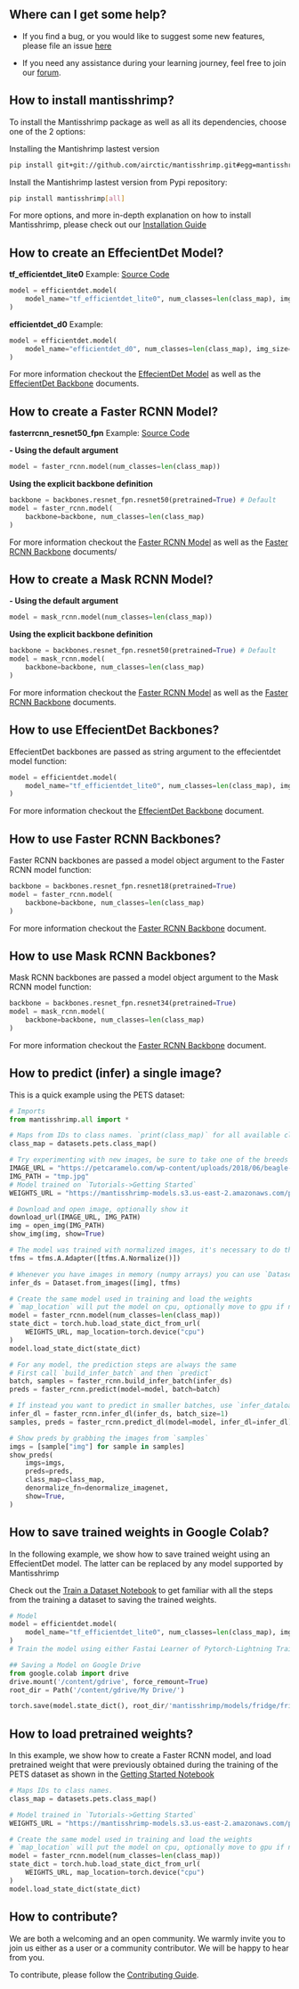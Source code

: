 ## Where can I get some help?
- If you find a bug, or you would like to suggest some new features, please file an issue [here](https://github.com/airctic/mantisshrimp/issues)

- If you need any assistance during your learning journey, feel free to join our [forum](https://spectrum.chat/mantis).


## How to install mantisshrimp?
To install the Mantisshrimp package as well as all its dependencies, choose one of the 2 options:

Installing the Mantishrimp lastest version

```bash
pip install git+git://github.com/airctic/mantisshrimp.git#egg=mantisshrimp[all] --upgrade
```

Install the Mantishrimp lastest version from Pypi repository:
```bash
pip install mantisshrimp[all]
```

For more options, and more in-depth explanation on how to install Mantisshrimp, please check out our [Installation Guide](https://airctic.github.io/mantisshrimp/install/
) 

## How to create an EffecientDet Model?

**tf_efficientdet_lite0** Example: [Source Code](https://airctic.github.io/mantisshrimp/examples/efficientdet_pets_exp/)

``` python
model = efficientdet.model(
    model_name="tf_efficientdet_lite0", num_classes=len(class_map), img_size=size
)
```

**efficientdet_d0** Example:

``` python
model = efficientdet.model(
    model_name="efficientdet_d0", num_classes=len(class_map), img_size=size
)
```

For more information checkout the [EffecientDet Model](https://airctic.github.io/mantisshrimp/model_efficientdet/) as well as the [EffecientDet Backbone](https://airctic.github.io/mantisshrimp/backbones_overview/) documents.


## How to create a Faster RCNN Model?
**fasterrcnn_resnet50_fpn** Example: [Source Code](https://airctic.github.io/mantisshrimp/examples/backbones_faster_rcnn/)

**- Using the default argument**
``` python
model = faster_rcnn.model(num_classes=len(class_map))
```

**Using the explicit backbone definition**
``` python
backbone = backbones.resnet_fpn.resnet50(pretrained=True) # Default
model = faster_rcnn.model(
    backbone=backbone, num_classes=len(class_map)
)
```

For more information checkout the [Faster RCNN Model](https://airctic.github.io/mantisshrimp/model_faster_rcnn/) as well as the [Faster RCNN Backbone](https://airctic.github.io/mantisshrimp/backbones_overview/) documents/


## How to create a Mask RCNN Model?

**- Using the default argument**
``` python
model = mask_rcnn.model(num_classes=len(class_map))
```

**Using the explicit backbone definition**
``` python
backbone = backbones.resnet_fpn.resnet50(pretrained=True) # Default
model = mask_rcnn.model(
    backbone=backbone, num_classes=len(class_map)
)
```

For more information checkout the [Faster RCNN Model](https://airctic.github.io/mantisshrimp/model_faster_rcnn/) as well as the [Faster RCNN Backbone](https://airctic.github.io/mantisshrimp/backbones_overview/) documents.

## How to use EffecientDet Backbones?
EffecientDet backbones are passed as string argument to the effecientdet model function:

``` python hl_lines="2"
model = efficientdet.model(
    model_name="tf_efficientdet_lite0", num_classes=len(class_map), img_size=size
)
```
For more information checkout the [EffecientDet Backbone](https://airctic.github.io/mantisshrimp/backbones_overview/) document.

## How to use Faster RCNN Backbones?
Faster RCNN backbones are passed a model object argument to the Faster RCNN model function:

``` python hl_lines="1 3"
backbone = backbones.resnet_fpn.resnet18(pretrained=True)
model = faster_rcnn.model(
    backbone=backbone, num_classes=len(class_map)
)
```
For more information checkout the [Faster RCNN Backbone](https://airctic.github.io/mantisshrimp/backbones_overview/) document.

## How to use Mask RCNN Backbones?
Mask RCNN backbones are passed a model object argument to the Mask RCNN model function:

``` python hl_lines="1 3"
backbone = backbones.resnet_fpn.resnet34(pretrained=True)
model = mask_rcnn.model(
    backbone=backbone, num_classes=len(class_map)
)
```
For more information checkout the [Faster RCNN Backbone](https://airctic.github.io/mantisshrimp/backbones_overview/) document.

## How to predict (infer) a single image?
This is a quick example using the PETS dataset:

```python hl_lines="14-16 22"
# Imports
from mantisshrimp.all import *

# Maps from IDs to class names. `print(class_map)` for all available classes
class_map = datasets.pets.class_map()

# Try experimenting with new images, be sure to take one of the breeds from `class_map`
IMAGE_URL = "https://petcaramelo.com/wp-content/uploads/2018/06/beagle-cachorro.jpg"
IMG_PATH = "tmp.jpg"
# Model trained on `Tutorials->Getting Started`
WEIGHTS_URL = "https://mantisshrimp-models.s3.us-east-2.amazonaws.com/pets.zip"

# Download and open image, optionally show it
download_url(IMAGE_URL, IMG_PATH)
img = open_img(IMG_PATH)
show_img(img, show=True)

# The model was trained with normalized images, it's necessary to do the same in inference
tfms = tfms.A.Adapter([tfms.A.Normalize()])

# Whenever you have images in memory (numpy arrays) you can use `Dataset.from_images`
infer_ds = Dataset.from_images([img], tfms)

# Create the same model used in training and load the weights
# `map_location` will put the model on cpu, optionally move to gpu if necessary
model = faster_rcnn.model(num_classes=len(class_map))
state_dict = torch.hub.load_state_dict_from_url(
    WEIGHTS_URL, map_location=torch.device("cpu")
)
model.load_state_dict(state_dict)

# For any model, the prediction steps are always the same
# First call `build_infer_batch` and then `predict`
batch, samples = faster_rcnn.build_infer_batch(infer_ds)
preds = faster_rcnn.predict(model=model, batch=batch)

# If instead you want to predict in smaller batches, use `infer_dataloader`
infer_dl = faster_rcnn.infer_dl(infer_ds, batch_size=1)
samples, preds = faster_rcnn.predict_dl(model=model, infer_dl=infer_dl)

# Show preds by grabbing the images from `samples`
imgs = [sample["img"] for sample in samples]
show_preds(
    imgs=imgs,
    preds=preds,
    class_map=class_map,
    denormalize_fn=denormalize_imagenet,
    show=True,
)
```

## How to save trained weights in Google Colab?
In the following example, we show how to save trained weight using an EffecientDet model. The latter can be replaced by any model supported by Mantisshrimp

Check out the [Train a Dataset Notebook](https://airctic.github.io/mantisshrimp/how_train_dataset/) to get familiar with all the steps from the training a dataset to saving the trained weights. 

```python
# Model
model = efficientdet.model(
    model_name="tf_efficientdet_lite0", num_classes=len(class_map), img_size=size
)
# Train the model using either Fastai Learner of Pytorch-Lightning Trainer

## Saving a Model on Google Drive
from google.colab import drive
drive.mount('/content/gdrive', force_remount=True)
root_dir = Path('/content/gdrive/My Drive/')

torch.save(model.state_dict(), root_dir/'mantisshrimp/models/fridge/fridge_tf_efficientdet_lite0.pth')
```

## How to load pretrained weights?
In this example, we show how to create a Faster RCNN model, and load pretrained weight that were previously obtained during the training of the PETS dataset as shown in the [Getting Started Notebook](https://airctic.github.io/mantisshrimp/getting_started/)

```python
# Maps IDs to class names.
class_map = datasets.pets.class_map()

# Model trained in `Tutorials->Getting Started`
WEIGHTS_URL = "https://mantisshrimp-models.s3.us-east-2.amazonaws.com/pets.zip"

# Create the same model used in training and load the weights
# `map_location` will put the model on cpu, optionally move to gpu if necessary
model = faster_rcnn.model(num_classes=len(class_map))
state_dict = torch.hub.load_state_dict_from_url(
    WEIGHTS_URL, map_location=torch.device("cpu")
)
model.load_state_dict(state_dict)
```

## How to contribute?
We are both a welcoming and an open community. We warmly invite you to join us either as a user or a community contributor. We will be happy to hear from you.

To contribute, please follow the [Contributing Guide](https://airctic.github.io/mantisshrimp/contributing/). 
